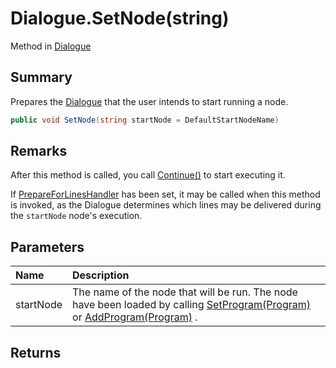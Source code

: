 # Dialogue.SetNode(string)

Method in [Dialogue](/api/csharp/yarn.dialogue.md)

## Summary


Prepares the  <a href="yarn.dialogue.md">Dialogue</a>  that the user intends to
start running a node.


```csharp
public void SetNode(string startNode = DefaultStartNodeName)
```

## Remarks


After this method is called, you call  <a href="yarn.dialogue.continue.md">Continue()</a>  to
start executing it.

If  <a href="yarn.dialogue.prepareforlineshandler.md">PrepareForLinesHandler</a>  has been set, it may be
called when this method is invoked, as the Dialogue determines
which lines may be delivered during the  <code>startNode</code>  node's execution.


## Parameters

|Name|Description|
|:---|:---|
|startNode|The name of the node that will be run. The node have been loaded by calling  <a href="yarn.dialogue.setprogram.md">SetProgram(Program)</a>  or  <a href="yarn.dialogue.addprogram.md">AddProgram(Program)</a> .|

## Returns



